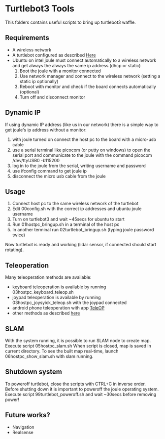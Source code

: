 # Turtlebot3 Tools

This folders contains useful scripts to bring up turtlebot3 waffle.

## Requirements
* A wireless network
* A turtlebot configured as described [Here](http://emanual.robotis.com/docs/en/platform/turtlebot3/pc_software_setup/)
* Ubuntu on intel joule must connect automatically to a wireless network and get always the always the same ip address (dhcp or static)
    1. Boot the joule with a monitor connected
    2. Use network manager and connect to the wireless network (setting a static ip optionally)
    3. Reboot with monitor and check if the board connects automatically (optional)
    4. Turn off and disconnect monitor

## Dynamic IP
If using dynamic IP address (like us in our network) there is a simple way to get joule's ip address without a monitor:
1. with joule turned on connect the host pc to the board with a micro-usb cable
2. use a serial terminal like picocom (or putty on windows) to open the serial port and communicate to the joule with the command picocom /dev/ttyUSB0 -b115200
3. log in to the joule from the serial, writing username and password
4. use ifconfig command to get joule ip
5. disconnect the micro usb cable from the joule

## Usage
1. Connect host pc to the same wireless network of the turtlebot
2. Edit 00config.sh with the correct ip addresses and ubuntu joule username
3. Turn on turtlebot3 and wait ~45secs for ubuntu to start
4. Run 01hostpc_bringup.sh in a terminal of the host pc
5. In another terminal run 02turtlebot_bringup.sh (typing joule password twice)

Now turtlebot is ready and working (lidar sensor, if connected should start rotating).

## Teleoperation
Many teleoperation methods are available:
* keyboard teleoperation is available by running 03hostpc_keyboard_teleop.sh
* joypad teleoperation is available by running 03hostpc_joysyick_teleop.sh with the joypad connected
* android phone teleoperation with app [TeleOP](https://play.google.com/store/apps/details?id=com.github.rosjava.android_apps.teleop.indigo)
* other methods as described [here](http://emanual.robotis.com/docs/en/platform/turtlebot3/teleoperation/)

## SLAM
With the system running, it is possible to run SLAM node to create map.
Execute script 05hostpc_slam.sh
When script is closed, map is saved in current directory.
To see the built map real-time, launch 06hostpc_show_slam.sh with slam running.

## Shutdown system
To poweroff turtlebot, close the scripts with CTRL+C in inverse order.
Before shutting down it is important to poweroff the joule operating system.
Execute script 99turtlebot_poweroff.sh and wait ~30secs before removing power!

## Future works?
* Navigation
* Realsense

